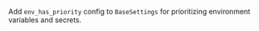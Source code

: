 Add `env_has_priority` config to `BaseSettings` for prioritizing environment variables and secrets. 